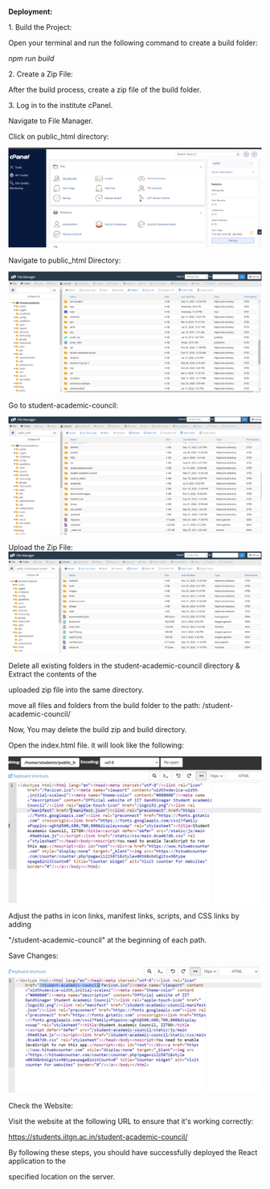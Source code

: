 
<a name="br1"></a> 

**Deployment:**

1\. Build the Project:

Open your terminal and run the following command to create a build folder:

*npm run build*

2\. Create a Zip File:

After the build process, create a zip file of the build folder.

3\. Log in to the institute cPanel.

Navigate to File Manager.



Click on public\_html directory:

![Alt text](Images/Screenshot%202024-02-29%20113601.png?raw=true "Title")

<a name="br2"></a> 

Navigate to public\_html Directory:

![Alt text](Images/Screenshot%202024-02-29%20113706.png?raw=true "Title")

Go to student-academic-council:

![Alt text](Images/Screenshot%202024-02-29%20113751.png?raw=true "Title")


Upload the Zip File:
![Alt text](Images/Screenshot%202024-02-29%20113859.png?raw=true "Title")


<a name="br3"></a> 

Delete all existing folders in the student-academic-council directory & Extract the contents of the

uploaded zip file into the same directory.

move all files and folders from the build folder to the path: /student-academic-council/

Now, You may delete the build zip and build directory.

Open the index.html file. it will look like the following:

![Alt text](Images/Screenshot%202024-02-29%20114439.png?raw=true "Title")



<a name="br4"></a> 

Adjust the paths in icon links, manifest links, scripts, and CSS links by adding

"/student-academic-council" at the beginning of each path.

Save Changes:

![Alt text](Images/Screenshot%202024-02-29%20114538.png?raw=true "Title")

Check the Website:

Visit the website at the following URL to ensure that it's working correctly:

<https://students.iitgn.ac.in/student-academic-council/>

By following these steps, you should have successfully deployed the React application to the

specified location on the server.
